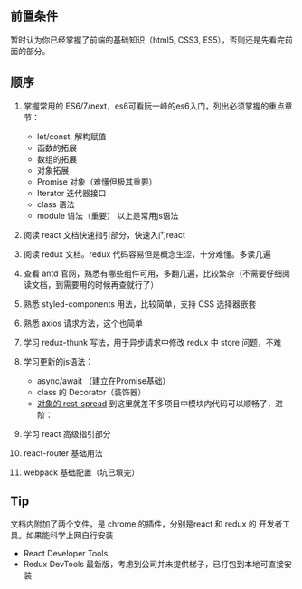 ## 前置条件

暂时认为你已经掌握了前端的基础知识（html5, CSS3, ES5），否则还是先看完前面的部分。

## 顺序
1. 掌握常用的 ES6/7/next，es6可看阮一峰的es6入门，列出必须掌握的重点章节：
    * let/const, 解构赋值
    * 函数的拓展
    * 数组的拓展
    * 对象拓展
    * Promise 对象（难懂但极其重要）
    * Iterator 迭代器接口
    * class 语法
    * module 语法（重要）
以上是常用js语法

2. 阅读 react 文档快速指引部分，快速入门react
3. 阅读 redux 文档。redux 代码容易但是概念生涩，十分难懂。多读几遍
4. 查看 antd 官网，熟悉有哪些组件可用，多翻几遍，比较繁杂（不需要仔细阅读文档，到需要用的时候再查就行了）
5. 熟悉 styled-components 用法，比较简单，支持 CSS 选择器嵌套
6. 熟悉 axios 请求方法，这个也简单
7. 学习 redux-thunk 写法，用于异步请求中修改 redux 中 store 问题，不难
7. 学习更新的js语法：
    * async/await （建立在Promise基础）
    * class 的 Decorator（装饰器）
    * [对象的 rest-spread](https://github.com/tc39/proposal-object-rest-spread)
    到这里就差不多项目中模块内代码可以顺畅了，进阶：
5. 学习 react 高级指引部分
6. react-router 基础用法
7. webpack 基础配置（坑已填完）


## Tip
文档内附加了两个文件，是 chrome 的插件，分别是react 和 redux 的 开发者工具。如果能科学上网自行安装
* React Developer Tools
* Redux DevTools 
最新版，考虑到公司并未提供梯子，已打包到本地可直接安装